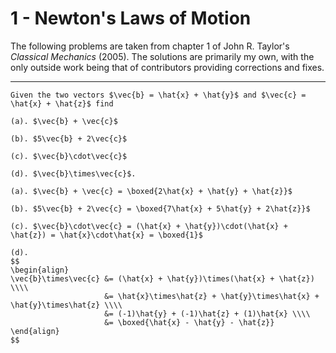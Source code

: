 # 1 - Newton's Laws of Motion

The following problems are taken from chapter 1 of John R. Taylor's _Classical Mechanics_ (2005).
The solutions are primarily my own, with the only outside work being that of contributors providing corrections and fixes.

---

```admonish problem title="Problem 1.1"
Given the two vectors $\vec{b} = \hat{x} + \hat{y}$ and $\vec{c} = \hat{x} + \hat{z}$ find

(a). $\vec{b} + \vec{c}$

(b). $5\vec{b} + 2\vec{c}$

(c). $\vec{b}\cdot\vec{c}$

(d). $\vec{b}\times\vec{c}$.
```
```admonish solution
(a). $\vec{b} + \vec{c} = \boxed{2\hat{x} + \hat{y} + \hat{z}}$

(b). $5\vec{b} + 2\vec{c} = \boxed{7\hat{x} + 5\hat{y} + 2\hat{z}}$

(c). $\vec{b}\cdot\vec{c} = (\hat{x} + \hat{y})\cdot(\hat{x} + \hat{z}) = \hat{x}\cdot\hat{x} = \boxed{1}$

(d).
$$
\begin{align}
\vec{b}\times\vec{c} &= (\hat{x} + \hat{y})\times(\hat{x} + \hat{z}) \\\\
                     &= \hat{x}\times\hat{z} + \hat{y}\times\hat{x} + \hat{y}\times\hat{z} \\\\
                     &= (-1)\hat{y} + (-1)\hat{z} + (1)\hat{x} \\\\
                     &= \boxed{\hat{x} - \hat{y} - \hat{z}}
\end{align}
$$
```